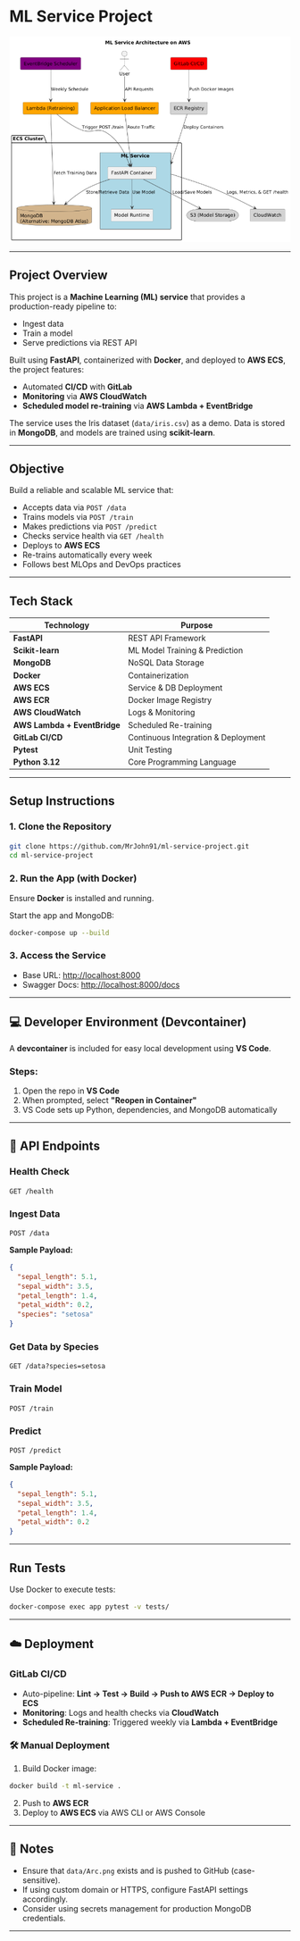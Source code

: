 # ML Service Project

![Architecture Diagram](data/Arc.png)

---

## Project Overview

This project is a **Machine Learning (ML) service** that provides a production-ready pipeline to:

- Ingest data
- Train a model
- Serve predictions via REST API

Built using **FastAPI**, containerized with **Docker**, and deployed to **AWS ECS**, the project features:

- Automated **CI/CD** with **GitLab**
- **Monitoring** via **AWS CloudWatch**
- **Scheduled model re-training** via **AWS Lambda + EventBridge**

The service uses the Iris dataset (`data/iris.csv`) as a demo. Data is stored in **MongoDB**, and models are trained using **scikit-learn**.

---

## Objective

Build a reliable and scalable ML service that:

- Accepts data via `POST /data`
- Trains models via `POST /train`
- Makes predictions via `POST /predict`
- Checks service health via `GET /health`
- Deploys to **AWS ECS**
- Re-trains automatically every week
- Follows best MLOps and DevOps practices

---

## Tech Stack

| Technology               | Purpose                                 |
|--------------------------|-----------------------------------------|
| **FastAPI**              | REST API Framework                      |
| **Scikit-learn**         | ML Model Training & Prediction          |
| **MongoDB**              | NoSQL Data Storage                      |
| **Docker**               | Containerization                        |
| **AWS ECS**              | Service & DB Deployment                 |
| **AWS ECR**              | Docker Image Registry                   |
| **AWS CloudWatch**       | Logs & Monitoring                       |
| **AWS Lambda + EventBridge** | Scheduled Re-training             |
| **GitLab CI/CD**         | Continuous Integration & Deployment     |
| **Pytest**               | Unit Testing                            |
| **Python 3.12**          | Core Programming Language               |

---

## Setup Instructions

### 1. Clone the Repository
```bash
git clone https://github.com/MrJohn91/ml-service-project.git
cd ml-service-project
```

### 2. Run the App (with Docker)
Ensure **Docker** is installed and running.

Start the app and MongoDB:
```bash
docker-compose up --build
```

### 3. Access the Service
- Base URL: [http://localhost:8000](http://localhost:8000)
- Swagger Docs: [http://localhost:8000/docs](http://localhost:8000/docs)

---

## 💻 Developer Environment (Devcontainer)

A **devcontainer** is included for easy local development using **VS Code**.

### Steps:
1. Open the repo in **VS Code**
2. When prompted, select **"Reopen in Container"**
3. VS Code sets up Python, dependencies, and MongoDB automatically

---

## 📡 API Endpoints

### Health Check
```http
GET /health
```

### Ingest Data
```http
POST /data
```
**Sample Payload:**
```json
{
  "sepal_length": 5.1,
  "sepal_width": 3.5,
  "petal_length": 1.4,
  "petal_width": 0.2,
  "species": "setosa"
}
```

### Get Data by Species
```http
GET /data?species=setosa
```

### Train Model
```http
POST /train
```

### Predict
```http
POST /predict
```
**Sample Payload:**
```json
{
  "sepal_length": 5.1,
  "sepal_width": 3.5,
  "petal_length": 1.4,
  "petal_width": 0.2
}
```

---

## Run Tests

Use Docker to execute tests:
```bash
docker-compose exec app pytest -v tests/
```

---

## ☁️ Deployment

### GitLab CI/CD
- Auto-pipeline: **Lint → Test → Build → Push to AWS ECR → Deploy to ECS**
- **Monitoring**: Logs and health checks via **CloudWatch**
- **Scheduled Re-training**: Triggered weekly via **Lambda + EventBridge**

### 🛠️ Manual Deployment
1. Build Docker image:
```bash
docker build -t ml-service .
```
2. Push to **AWS ECR**
3. Deploy to **AWS ECS** via AWS CLI or AWS Console

---

## 📝 Notes

- Ensure that `data/Arc.png` exists and is pushed to GitHub (case-sensitive).
- If using custom domain or HTTPS, configure FastAPI settings accordingly.
- Consider using secrets management for production MongoDB credentials.

---
